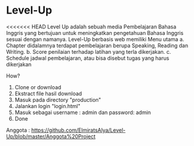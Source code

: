 # Level-Up
<<<<<<< HEAD
Level Up adalah sebuah media Pembelajaran Bahasa Inggris yang bertujuan untuk meningkatkan pengetahuan Bahasa Inggris sesuai dengan namanya. Level-Up berbasis web memiliki Menu utama
a. Chapter didalamnya terdapat pembelajaran berupa Speaking, Reading dan Writing.
b. Score penilaian terhadap latihan yang terla dikerjakan.
c. Schedule jadwal pembelajaran, atau bisa disebut tugas yang harus dikerjakan 

How?

1. Clone or download
2. Ekstract file hasil download
3. Masuk pada directory "production" 
4. Jalankan login "login.html"
5. Masuk sebagai username : admin dan password: admin
6. Done

Anggota : https://github.com/ElmiratsAlya/Level-Up/blob/master/Anggota%20Project
